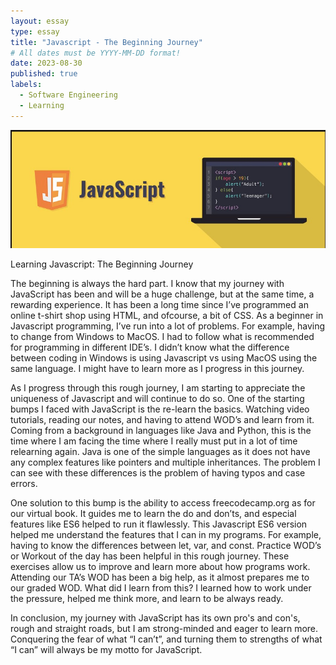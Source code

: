 ```yaml
---
layout: essay
type: essay
title: "Javascript - The Beginning Journey"
# All dates must be YYYY-MM-DD format!
date: 2023-08-30
published: true
labels:
  - Software Engineering
  - Learning
---
```


<img width="600px" class="rounded float-start pe-4" src="../img/javascript1.jpg">

Learning Javascript: The Beginning Journey

  The beginning is always the hard part.  I know that my journey with JavaScript has been and will be a huge challenge, but at the same time, a rewarding experience. It has been a long time since I’ve programmed an online t-shirt shop using HTML, and ofcourse, a bit of CSS. As a beginner in Javascript programming, I’ve run into a lot of problems. For example, having to change from Windows to MacOS. I had to follow what is recommended for programming in different IDE’s. I didn’t know what the difference between coding in Windows is using Javascript vs using MacOS using the same language. I might have to learn more as I progress in this journey. 

  As I progress through this rough journey, I am starting to appreciate the uniqueness of Javascript and will continue to do so. 
One of the starting bumps I faced with JavaScript is the re-learn the basics. Watching video tutorials, reading our notes, and having to attend WOD’s and learn from it. Coming from a background in languages like Java and Python, this is the time where I am facing the time where I really must put in a lot of time relearning again. Java is one of the simple languages as it does not have any complex features like pointers and multiple inheritances. The problem I can see with these differences is the problem of having typos and case errors. 

  One solution to this bump is the ability to access freecodecamp.org as for our virtual book. It guides me to learn the do and don’ts, and especial features like ES6 helped to run it flawlessly. This Javascript ES6 version helped me understand the features that I can in my programs. For example, having to know the differences between let, var, and const.
Practice WOD’s or Workout of the day has been helpful in this rough journey. These exercises allow us to improve and learn more about how programs work. Attending our TA’s WOD has been a big help, as it almost prepares me to our graded WOD. What did I learn from this? I learned how to work under the pressure, helped me think more, and learn to be always ready.

  In conclusion, my journey with JavaScript has its own pro's and con's, rough and straight roads, but I am strong-minded and eager to learn more. Conquering the fear of what “I can’t”, and turning them to strengths of what “I can” will always be my motto for JavaScript.
